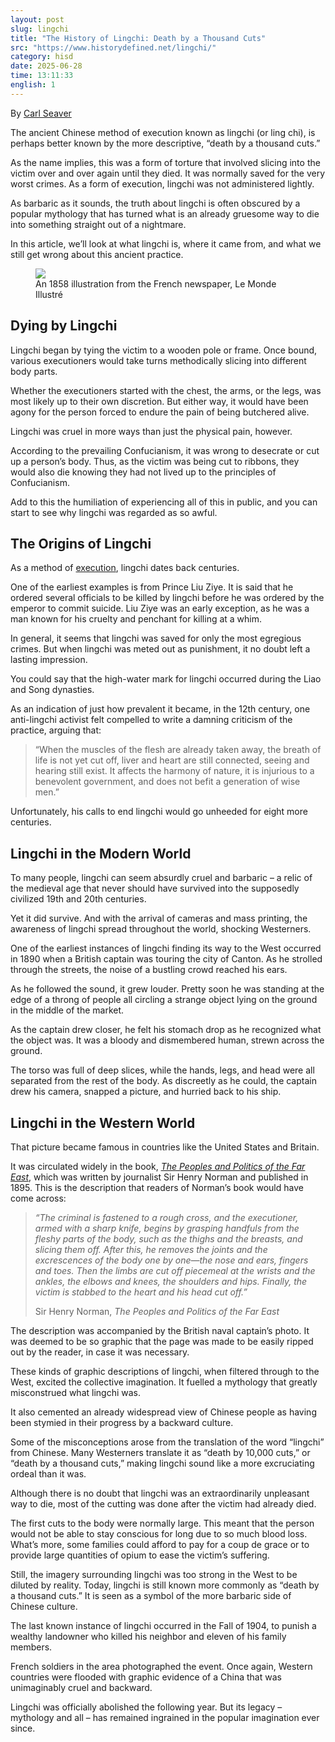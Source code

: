 ```yaml
---
layout: post
slug: lingchi
title: "The History of Lingchi: Death by a Thousand Cuts"
src: "https://www.historydefined.net/lingchi/"
category: hisd
date: 2025-06-28
time: 13:11:33
english: 1
---
```


By [Carl Seaver](https://www.historydefined.net/author/historydefined_y7dh75/ "View all posts by Carl Seaver")

The ancient Chinese method of execution known as lingchi (or ling chi), is perhaps better known by the more descriptive, “death by a thousand cuts.”

As the name implies, this was a form of torture that involved slicing into the victim over and over again until they died. It was normally saved for the very worst crimes. As a form of execution, lingchi was not administered lightly.

As barbaric as it sounds, the truth about lingchi is often obscured by a popular mythology that has turned what is an already gruesome way to die into something straight out of a nightmare.

In this article, we’ll look at what lingchi is, where it came from, and what we still get wrong about this ancient practice.

<figure>
  <img src="https://upload.wikimedia.org/wikipedia/commons/f/f9/Martyrerp_2.jpg">
  <figcaption>An 1858 illustration from the French newspaper, Le Monde Illustré</figcaption>
</figure>

## **Dying by Lingchi** 

Lingchi began by tying the victim to a wooden pole or frame. Once bound, various executioners would take turns methodically slicing into different body parts.

Whether the executioners started with the chest, the arms, or the legs, was most likely up to their own discretion. But either way, it would have been agony for the person forced to endure the pain of being butchered alive.

Lingchi was cruel in more ways than just the physical pain, however.

According to the prevailing Confucianism, it was wrong to desecrate or cut up a person’s body. Thus, as the victim was being cut to ribbons, they would also die knowing they had not lived up to the principles of Confucianism.

Add to this the humiliation of experiencing all of this in public, and you can start to see why lingchi was regarded as so awful.

## **The Origins of Lingchi**

As a method of [execution](https://www.historydefined.net/the-history-of-punishment-and-torture-in-ancient-china/), lingchi dates back centuries.

One of the earliest examples is from Prince Liu Ziye. It is said that he ordered several officials to be killed by lingchi before he was ordered by the emperor to commit suicide. Liu Ziye was an early exception, as he was a man known for his cruelty and penchant for killing at a whim.

In general, it seems that lingchi was saved for only the most egregious crimes. But when lingchi was meted out as punishment, it no doubt left a lasting impression.

You could say that the high-water mark for lingchi occurred during the Liao and Song dynasties.

As an indication of just how prevalent it became, in the 12th century, one anti-lingchi activist felt compelled to write a damning criticism of the practice, arguing that:

> “When the muscles of the flesh are already taken away, the breath of life is not yet cut off, liver and heart are still connected, seeing and hearing still exist. It affects the harmony of nature, it is injurious to a benevolent government, and does not befit a generation of wise men.”

Unfortunately, his calls to end lingchi would go unheeded for eight more centuries.

## **Lingchi in the Modern World**

To many people, lingchi can seem absurdly cruel and barbaric – a relic of the medieval age that never should have survived into the supposedly civilized 19th and 20th centuries.

Yet it did survive. And with the arrival of cameras and mass printing, the awareness of lingchi spread throughout the world, shocking Westerners.

One of the earliest instances of lingchi finding its way to the West occurred in 1890 when a British captain was touring the city of Canton. As he strolled through the streets, the noise of a bustling crowd reached his ears.

As he followed the sound, it grew louder. Pretty soon he was standing at the edge of a throng of people all circling a strange object lying on the ground in the middle of the market.

As the captain drew closer, he felt his stomach drop as he recognized what the object was. It was a bloody and dismembered human, strewn across the ground.

The torso was full of deep slices, while the hands, legs, and head were all separated from the rest of the body. As discreetly as he could, the captain drew his camera, snapped a picture, and hurried back to his ship.

## **Lingchi in the Western World**

That picture became famous in countries like the United States and Britain.

It was circulated widely in the book, *[The Peoples and Politics of the Far East](https://digital.library.cornell.edu/catalog/sea019/ "The Peoples and Politics of the Far East")*, which was written by journalist Sir Henry Norman and published in 1895. This is the description that readers of Norman’s book would have come across:

> _“The criminal is fastened to a rough cross, and the executioner, armed with a sharp knife, begins by grasping handfuls from the fleshy parts of the body, such as the thighs and the breasts, and slicing them off. After this, he removes the joints and the excrescences of the body one by one—the nose and ears, fingers and toes. Then the limbs are cut off piecemeal at the wrists and the ankles, the elbows and knees, the shoulders and hips. Finally, the victim is stabbed to the heart and his head cut off.”_
>
> Sir Henry Norman, _The Peoples and Politics of the Far East_

The description was accompanied by the British naval captain’s photo. It was deemed to be so graphic that the page was made to be easily ripped out by the reader, in case it was necessary.

These kinds of graphic descriptions of lingchi, when filtered through to the West, excited the collective imagination. It fuelled a mythology that greatly misconstrued what lingchi was.

It also cemented an already widespread view of Chinese people as having been stymied in their progress by a backward culture.

Some of the misconceptions arose from the translation of the word “lingchi” from Chinese. Many Westerners translate it as “death by 10,000 cuts,” or “death by a thousand cuts,” making lingchi sound like a more excruciating ordeal than it was.

Although there is no doubt that lingchi was an extraordinarily unpleasant way to die, most of the cutting was done after the victim had already died.

The first cuts to the body were normally large. This meant that the person would not be able to stay conscious for long due to so much blood loss. What’s more, some families could afford to pay for a coup de grace or to provide large quantities of opium to ease the victim’s suffering.

Still, the imagery surrounding lingchi was too strong in the West to be diluted by reality. Today, lingchi is still known more commonly as “death by a thousand cuts.” It is seen as a symbol of the more barbaric side of Chinese culture.

The last known instance of lingchi occurred in the Fall of 1904, to punish a wealthy landowner who killed his neighbor and eleven of his family members.

French soldiers in the area photographed the event. Once again, Western countries were flooded with graphic evidence of a China that was unimaginably cruel and backward.

Lingchi was officially abolished the following year. But its legacy – mythology and all – has remained ingrained in the popular imagination ever since.
